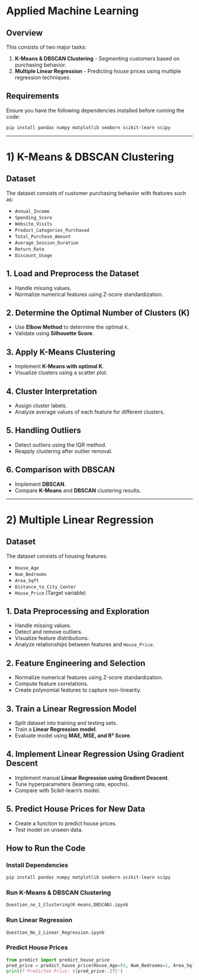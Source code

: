 # Applied Machine Learning 

## Overview
This consists of two major tasks:
1. **K-Means & DBSCAN Clustering** - Segmenting customers based on purchasing behavior.
2. **Multiple Linear Regression** - Predicting house prices using multiple regression techniques.

## Requirements
Ensure you have the following dependencies installed before running the code:
```bash
pip install pandas numpy matplotlib seaborn scikit-learn scipy
```

---

# 1) K-Means & DBSCAN Clustering

## Dataset
The dataset consists of customer purchasing behavior with features such as:
- `Annual_Income`
- `Spending_Score`
- `Website_Visits`
- `Product_Categories_Purchased`
- `Total_Purchase_Amount`
- `Average_Session_Duration`
- `Return_Rate`
- `Discount_Usage`

## 1. Load and Preprocess the Dataset
- Handle missing values.
- Normalize numerical features using Z-score standardization.

## 2. Determine the Optimal Number of Clusters (K)
- Use **Elbow Method** to determine the optimal `K`.
- Validate using **Silhouette Score**.

## 3. Apply K-Means Clustering
- Implement **K-Means with optimal K**.
- Visualize clusters using a scatter plot.

## 4. Cluster Interpretation
- Assign cluster labels.
- Analyze average values of each feature for different clusters.

## 5. Handling Outliers
- Detect outliers using the IQR method.
- Reapply clustering after outlier removal.

## 6. Comparison with DBSCAN
- Implement **DBSCAN**.
- Compare **K-Means** and **DBSCAN** clustering results.

---

# 2) Multiple Linear Regression

## Dataset
The dataset consists of housing features:
- `House_Age`
- `Num_Bedrooms`
- `Area_Sqft`
- `Distance_to_City_Center`
- `House_Price` (Target variable)

## 1. Data Preprocessing and Exploration
- Handle missing values.
- Detect and remove outliers.
- Visualize feature distributions.
- Analyze relationships between features and `House_Price`.

## 2. Feature Engineering and Selection
- Normalize numerical features using Z-score standardization.
- Compute feature correlations.
- Create polynomial features to capture non-linearity.

## 3. Train a Linear Regression Model
- Split dataset into training and testing sets.
- Train a **Linear Regression model**.
- Evaluate model using **MAE, MSE, and R² Score**.

## 4. Implement Linear Regression Using Gradient Descent
- Implement manual **Linear Regression using Gradient Descent**.
- Tune hyperparameters (learning rate, epochs).
- Compare with Scikit-learn’s model.

## 5. Predict House Prices for New Data
- Create a function to predict house prices.
- Test model on unseen data.

## How to Run the Code

### Install Dependencies
```bash
pip install pandas numpy matplotlib seaborn scikit-learn scipy
```

### Run K-Means & DBSCAN Clustering
```python
Question_no_1_Clustering(K-means,DBSCAN).ipynb
```

### Run Linear Regression
```python
Question_No_2_Linear_Regression.ipynb
```

### Predict House Prices
```python
from predict import predict_house_price
pred_price = predict_house_price(House_Age=93, Num_Bedrooms=1, Area_Sqft=3885, Distance_to_City_Center=36.65)
print(f'Predicted Price: ${pred_price:.2f}')
```

